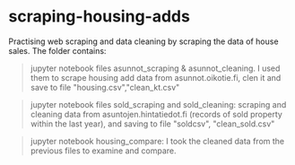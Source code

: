 # scraping-housing-adds
Practising web scraping and data cleaning by scraping the data of house sales.
The folder contains:

>jupyter notebook files asunnot_scraping & asunnot_cleaning. I used them to scrape housing add data from asunnot.oikotie.fi, clen it and save to file "housing.csv","clean_kt.csv"

>jupyter notebook files sold_scraping and sold_cleaning: scraping and cleaning data from asuntojen.hintatiedot.fi (records of sold property within the last year), and saving to file "soldcsv", "clean_sold.csv"

>jupyter notebook housing_compare: I took the cleaned data from the previous files to examine and compare.


